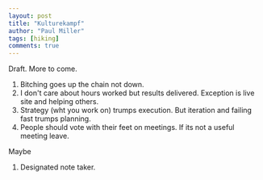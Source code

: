 ```yaml
--- 
layout: post
title: "Kulturekampf"
author: "Paul Miller"
tags: [hiking]
comments: true
---
```


Draft. More to come. 

1. Bitching goes up the chain not down.
1. I don't care about hours worked but results delivered. Exception is live site and helping others. 
1. Strategy (wht you work on)  trumps execution. But iteration and failing fast trumps planning. 
1. People should vote with their feet on meetings. If its not a useful meeting leave. 

Maybe
1. Designated note taker. 
